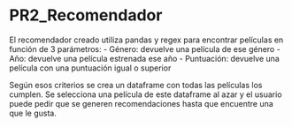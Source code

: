 # PR2_Recomendador
El recomendador creado utiliza pandas y regex para encontrar películas en función de 3 parámetros:
    - Género: devuelve una película de ese género
    - Año: devuelve una película estrenada ese año
    - Puntuación: devuelve una película con una puntuación igual o superior
    
Según esos criterios se crea un dataframe con todas las películas los cumplen.
Se selecciona una película de este dataframe al azar y el usuario puede pedir que se generen recomendaciones hasta que encuentre una que le gusta.
